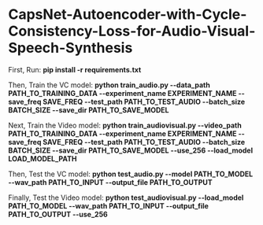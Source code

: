 # CapsNet-Autoencoder-with-Cycle-Consistency-Loss-for-Audio-Visual-Speech-Synthesis

First, Run: **pip install -r requirements.txt**

Then, Train the VC model: **python train_audio.py --data_path PATH_TO_TRAINING_DATA --experiment_name EXPERIMENT_NAME --save_freq SAVE_FREQ --test_path PATH_TO_TEST_AUDIO --batch_size BATCH_SIZE --save_dir PATH_TO_SAVE_MODEL**

Next, Train the Video model: **python train_audiovisual.py --video_path PATH_TO_TRAINING_DATA --experiment_name EXPERIMENT_NAME --save_freq SAVE_FREQ --test_path PATH_TO_TEST_AUDIO --batch_size BATCH_SIZE --save_dir PATH_TO_SAVE_MODEL --use_256 --load_model LOAD_MODEL_PATH**

Then, Test the VC model: **python test_audio.py --model PATH_TO_MODEL --wav_path PATH_TO_INPUT --output_file PATH_TO_OUTPUT**

Finally, Test the Video model: **python test_audiovisual.py --load_model PATH_TO_MODEL --wav_path PATH_TO_INPUT --output_file PATH_TO_OUTPUT --use_256**

